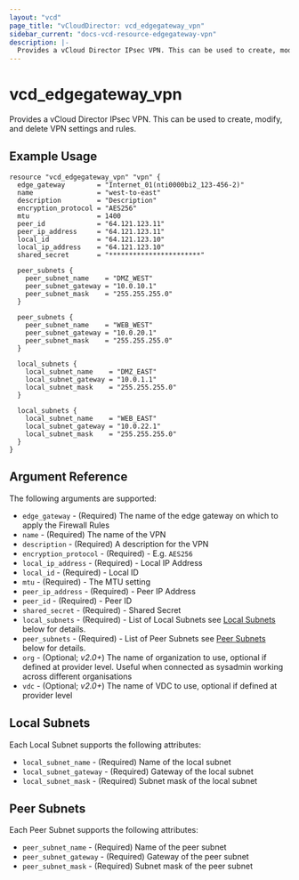 ```yaml
---
layout: "vcd"
page_title: "vCloudDirector: vcd_edgegateway_vpn"
sidebar_current: "docs-vcd-resource-edgegateway-vpn"
description: |-
  Provides a vCloud Director IPsec VPN. This can be used to create, modify, and delete VPN settings and rules.
---
```


# vcd\_edgegateway\_vpn

Provides a vCloud Director IPsec VPN. This can be used to create,
modify, and delete VPN settings and rules.

## Example Usage

```hcl
resource "vcd_edgegateway_vpn" "vpn" {
  edge_gateway        = "Internet_01(nti0000bi2_123-456-2)"
  name                = "west-to-east"
  description         = "Description"
  encryption_protocol = "AES256"
  mtu                 = 1400
  peer_id             = "64.121.123.11"
  peer_ip_address     = "64.121.123.11"
  local_id            = "64.121.123.10"
  local_ip_address    = "64.121.123.10"
  shared_secret       = "***********************"

  peer_subnets {
    peer_subnet_name    = "DMZ_WEST"
    peer_subnet_gateway = "10.0.10.1"
    peer_subnet_mask    = "255.255.255.0"
  }

  peer_subnets {
    peer_subnet_name    = "WEB_WEST"
    peer_subnet_gateway = "10.0.20.1"
    peer_subnet_mask    = "255.255.255.0"
  }

  local_subnets {
    local_subnet_name    = "DMZ_EAST"
    local_subnet_gateway = "10.0.1.1"
    local_subnet_mask    = "255.255.255.0"
  }

  local_subnets {
    local_subnet_name    = "WEB_EAST"
    local_subnet_gateway = "10.0.22.1"
    local_subnet_mask    = "255.255.255.0"
  }
}
```

## Argument Reference

The following arguments are supported:

* `edge_gateway` - (Required) The name of the edge gateway on which to apply the Firewall Rules
* `name` - (Required) The name of the VPN 
* `description` - (Required) A description for the VPN
* `encryption_protocol` - (Required) - E.g. `AES256`
* `local_ip_address` - (Required) - Local IP Address
* `local_id` - (Required) - Local ID
* `mtu` - (Required) - The MTU setting
* `peer_ip_address` - (Required) - Peer IP Address
* `peer_id` - (Required) - Peer ID
* `shared_secret` - (Required) - Shared Secret
* `local_subnets` - (Required) - List of Local Subnets see [Local Subnets](#localsubnets) below for details.
* `peer_subnets` - (Required) - List of Peer Subnets see [Peer Subnets](#peersubnets) below for details.
* `org` - (Optional; *v2.0+*) The name of organization to use, optional if defined at provider level. Useful when connected as sysadmin working across different organisations
* `vdc` - (Optional; *v2.0+*) The name of VDC to use, optional if defined at provider level

<a id="localsubnets"></a>
## Local Subnets

Each Local Subnet supports the following attributes:

* `local_subnet_name` - (Required) Name of the local subnet
* `local_subnet_gateway` - (Required) Gateway of the local subnet
* `local_subnet_mask` - (Required) Subnet mask of the local subnet

<a id="peersubnets"></a>
## Peer Subnets

Each Peer Subnet supports the following attributes:

* `peer_subnet_name` - (Required) Name of the peer subnet
* `peer_subnet_gateway` - (Required) Gateway of the peer subnet
* `peer_subnet_mask` - (Required) Subnet mask of the peer subnet
